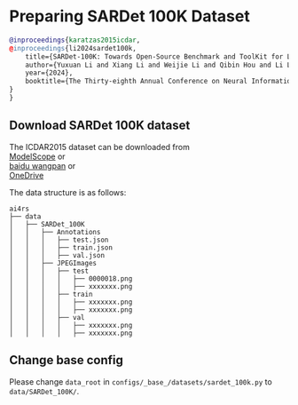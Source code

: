 # Preparing SARDet 100K Dataset

<!-- [DATASET] -->

```bibtex
@inproceedings{karatzas2015icdar,
@inproceedings{li2024sardet100k,
	title={SARDet-100K: Towards Open-Source Benchmark and ToolKit for Large-Scale SAR Object Detection}, 
	author={Yuxuan Li and Xiang Li and Weijie Li and Qibin Hou and Li Liu and Ming-Ming Cheng and Jian Yang},
	year={2024},
	booktitle={The Thirty-eighth Annual Conference on Neural Information Processing Systems (NeurIPS)},
}
}
```

## Download SARDet 100K dataset

The ICDAR2015 dataset can be downloaded from   
[ModelScope](https://www.modelscope.cn/datasets/wokaikaixinxin/SARDet_100K) or  
[baidu wangpan](https://pan.baidu.com/s/1dIFOm4V2pM_AjhmkD1-Usw?pwd=SARD) or  
[OneDrive](https://www.kaggle.com/datasets/greatbird/sardet-100k)

The data structure is as follows:

```none
ai4rs
├── data
│   ├── SARDet_100K
│   │   ├── Annotations
│   │   │   ├── test.json
│   │   │   ├── train.json
│   │   │   ├── val.json
│   │   ├── JPEGImages
│   │   │   ├── test
│   │   │   │   ├── 0000018.png
│   │   │   │   ├── xxxxxxx.png
│   │   │   ├── train
│   │   │   │   ├── xxxxxxx.png
│   │   │   │   ├── xxxxxxx.png
│   │   │   ├── val
│   │   │   │   ├── xxxxxxx.png
│   │   │   │   ├── xxxxxxx.png
```

## Change base config

Please change `data_root` in `configs/_base_/datasets/sardet_100k.py` to `data/SARDet_100K/`.
